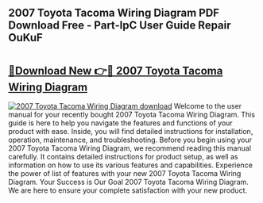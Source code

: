 ## 2007 Toyota Tacoma Wiring Diagram PDF Download Free - Part-lpC User Guide Repair OuKuF

# <h2><a href="http://dfrfc8i.blite.top/?on=2007+Toyota+Tacoma+Wiring+Diagram">🔗Download New 👉🔴 2007 Toyota Tacoma Wiring Diagram</a></h2>

[![2007 Toyota Tacoma Wiring Diagram download](https://i.imgur.com/lujVjoI.png)](http://dfrfc8i.blite.top/?on=2007+Toyota+Tacoma+Wiring+Diagram)
Welcome to the user manual for your recently bought 2007 Toyota Tacoma Wiring Diagram. This guide is here to help you navigate the features and functions of your product with ease. Inside, you will find detailed instructions for installation, operation, maintenance, and troubleshooting. Before you begin using your 2007 Toyota Tacoma Wiring Diagram, we recommend reading this manual carefully. It contains detailed instructions for product setup, as well as information on how to use its various features and capabilities. Experience the power of list of features with your new 2007 Toyota Tacoma Wiring Diagram. Your Success is Our Goal 2007 Toyota Tacoma Wiring Diagram. We are here to ensure your complete satisfaction with your new product.
